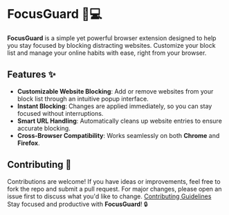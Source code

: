 # FocusGuard 🚫💻

**FocusGuard** is a simple yet powerful browser extension designed to help you stay focused by blocking distracting websites. Customize your block list and manage your online habits with ease, right from your browser.

## Features ✨

- **Customizable Website Blocking**: Add or remove websites from your block list through an intuitive popup interface.
- **Instant Blocking**: Changes are applied immediately, so you can stay focused without interruptions.
- **Smart URL Handling**: Automatically cleans up website entries to ensure accurate blocking.
- **Cross-Browser Compatibility**: Works seamlessly on both **Chrome** and **Firefox**.


## Contributing 🤝

Contributions are welcome! If you have ideas or improvements, feel free to fork the repo and submit a pull request. For major changes, please open an issue first to discuss what you'd like to change.
[Contributing Guidelines](CONTRIBUTING.md)
Stay focused and productive with **FocusGuard**! 🔒
